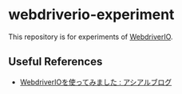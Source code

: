 # webdriverio-experiment

This repository is for experiments of [WebdriverIO](http://webdriver.io/).

## Useful References

* [WebdriverIOを使ってみました : アシアルブログ](http://blog.asial.co.jp/1484)
